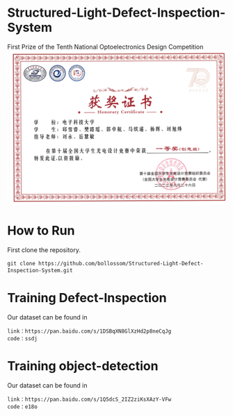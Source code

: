 # Structured-Light-Defect-Inspection-System
First Prize of the Tenth National Optoelectronics Design Competition
![avatar](first.png)
# How to Run
First clone the repository.
~~~
git clone https://github.com/bollossom/Structured-Light-Defect-Inspection-System.git
~~~

# Training  Defect-Inspection
Our dataset can be found in 
~~~
link：https://pan.baidu.com/s/1DSBqXN8GlXzHd2p8neCqJg 
code：ssdj
~~~
# Training  object-detection
Our dataset can be found in 
~~~
link：https://pan.baidu.com/s/1Q5dcS_2IZ2ziKsXAzY-VFw 
code：e18o
~~~
